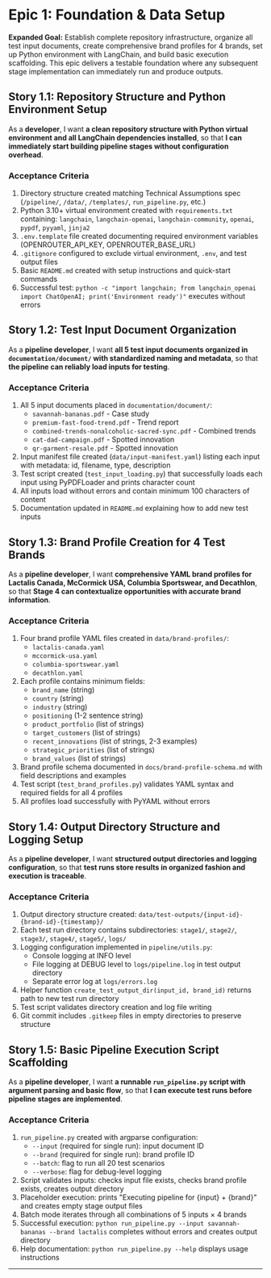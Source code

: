 # Epic 1: Foundation & Data Setup

**Expanded Goal:** Establish complete repository infrastructure, organize all test input documents, create comprehensive brand profiles for 4 brands, set up Python environment with LangChain, and build basic execution scaffolding. This epic delivers a testable foundation where any subsequent stage implementation can immediately run and produce outputs.

## Story 1.1: Repository Structure and Python Environment Setup

As a **developer**,
I want **a clean repository structure with Python virtual environment and all LangChain dependencies installed**,
so that **I can immediately start building pipeline stages without configuration overhead**.

### Acceptance Criteria

1. Directory structure created matching Technical Assumptions spec (`/pipeline/`, `/data/`, `/templates/`, `run_pipeline.py`, etc.)
2. Python 3.10+ virtual environment created with `requirements.txt` containing: `langchain`, `langchain-openai`, `langchain-community`, `openai`, `pypdf`, `pyyaml`, `jinja2`
3. `.env.template` file created documenting required environment variables (OPENROUTER_API_KEY, OPENROUTER_BASE_URL)
4. `.gitignore` configured to exclude virtual environment, `.env`, and test output files
5. Basic `README.md` created with setup instructions and quick-start commands
6. Successful test: `python -c "import langchain; from langchain_openai import ChatOpenAI; print('Environment ready')"` executes without errors

## Story 1.2: Test Input Document Organization

As a **pipeline developer**,
I want **all 5 test input documents organized in `documentation/document/` with standardized naming and metadata**,
so that **the pipeline can reliably load inputs for testing**.

### Acceptance Criteria

1. All 5 input documents placed in `documentation/document/`:
   - `savannah-bananas.pdf` - Case study
   - `premium-fast-food-trend.pdf` - Trend report
   - `combined-trends-nonalcoholic-sacred-sync.pdf` - Combined trends
   - `cat-dad-campaign.pdf` - Spotted innovation
   - `qr-garment-resale.pdf` - Spotted innovation
2. Input manifest file created (`data/input-manifest.yaml`) listing each input with metadata: id, filename, type, description
3. Test script created (`test_input_loading.py`) that successfully loads each input using PyPDFLoader and prints character count
4. All inputs load without errors and contain minimum 100 characters of content
5. Documentation updated in `README.md` explaining how to add new test inputs

## Story 1.3: Brand Profile Creation for 4 Test Brands

As a **pipeline developer**,
I want **comprehensive YAML brand profiles for Lactalis Canada, McCormick USA, Columbia Sportswear, and Decathlon**,
so that **Stage 4 can contextualize opportunities with accurate brand information**.

### Acceptance Criteria

1. Four brand profile YAML files created in `data/brand-profiles/`:
   - `lactalis-canada.yaml`
   - `mccormick-usa.yaml`
   - `columbia-sportswear.yaml`
   - `decathlon.yaml`
2. Each profile contains minimum fields:
   - `brand_name` (string)
   - `country` (string)
   - `industry` (string)
   - `positioning` (1-2 sentence string)
   - `product_portfolio` (list of strings)
   - `target_customers` (list of strings)
   - `recent_innovations` (list of strings, 2-3 examples)
   - `strategic_priorities` (list of strings)
   - `brand_values` (list of strings)
3. Brand profile schema documented in `docs/brand-profile-schema.md` with field descriptions and examples
4. Test script (`test_brand_profiles.py`) validates YAML syntax and required fields for all 4 profiles
5. All profiles load successfully with PyYAML without errors

## Story 1.4: Output Directory Structure and Logging Setup

As a **pipeline developer**,
I want **structured output directories and logging configuration**,
so that **test runs store results in organized fashion and execution is traceable**.

### Acceptance Criteria

1. Output directory structure created: `data/test-outputs/{input-id}-{brand-id}-{timestamp}/`
2. Each test run directory contains subdirectories: `stage1/`, `stage2/`, `stage3/`, `stage4/`, `stage5/`, `logs/`
3. Logging configuration implemented in `pipeline/utils.py`:
   - Console logging at INFO level
   - File logging at DEBUG level to `logs/pipeline.log` in test output directory
   - Separate error log at `logs/errors.log`
4. Helper function `create_test_output_dir(input_id, brand_id)` returns path to new test run directory
5. Test script validates directory creation and log file writing
6. Git commit includes `.gitkeep` files in empty directories to preserve structure

## Story 1.5: Basic Pipeline Execution Script Scaffolding

As a **pipeline developer**,
I want **a runnable `run_pipeline.py` script with argument parsing and basic flow**,
so that **I can execute test runs before pipeline stages are implemented**.

### Acceptance Criteria

1. `run_pipeline.py` created with argparse configuration:
   - `--input` (required for single run): input document ID
   - `--brand` (required for single run): brand profile ID
   - `--batch`: flag to run all 20 test scenarios
   - `--verbose`: flag for debug-level logging
2. Script validates inputs: checks input file exists, checks brand profile exists, creates output directory
3. Placeholder execution: prints "Executing pipeline for {input} + {brand}" and creates empty stage output files
4. Batch mode iterates through all combinations of 5 inputs × 4 brands
5. Successful execution: `python run_pipeline.py --input savannah-bananas --brand lactalis` completes without errors and creates output directory
6. Help documentation: `python run_pipeline.py --help` displays usage instructions

---
